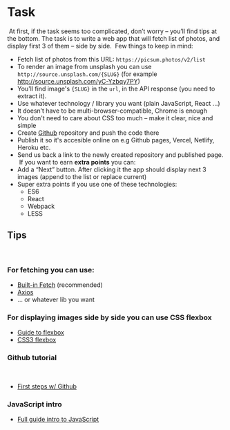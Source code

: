 # Task
​
At first, if the task seems too complicated, don’t worry – you’ll find tips at the bottom. 
The task is to write a web app that will fetch list of photos, and display first 3 of them – side by side. 
​
Few things to keep in mind:
​
- Fetch list of photos from this URL: `https://picsum.photos/v2/list`
- To render an image from unsplash you can use `http://source.unsplash.com/{SLUG}` (for example http://source.unsplash.com/yC-Yzbqy7PY)
- You'll find image's `{SLUG}` in the `url`, in the API response (you need to extract it).
- Use whatever technology / library you want (plain JavaScript, React ...)
- It doesn’t have to be multi-browser-compatible, Chrome is enough
- You don't need to care about CSS too much – make it clear, nice and simple
- Create [Github](https://github.com) repository and push the code there
- Publish it so it's accesible online on e.g Github pages, Vercel, Netlify, Heroku etc.
- Send us back a link to the newly created repository and published page.
​
If you want to earn **extra points** you can:
​
- Add a “Next” button. After clicking it the app should display next 3 images (append to the list or replace current)
- Super extra points if you use one of these technologies:
  - ES6
  - React
  - Webpack
  - LESS
​
## Tips
​
### For fetching you can use:
  - [Built-in Fetch](https://developer.mozilla.org/en-US/docs/Web/API/WindowOrWorkerGlobalScope/fetch) (recommended)
  - [Axios](https://github.com/axios/axios)
  - ... or whatever lib you want 
  
  
### For displaying images side by side you can use CSS flexbox 
  - [Guide to flexbox](https://css-tricks.com/snippets/css/a-guide-to-flexbox/)
  - [CSS3 flexbox](https://www.w3schools.com/css/css3_flexbox.asp)
​
### Github tutorial
​
  - [First steps w/ Github](https://product.hubspot.com/blog/git-and-github-tutorial-for-beginners)
  
### JavaScript intro
  - [Full guide intro to JavaScript](https://developer.mozilla.org/en-US/docs/Learn/JavaScript)